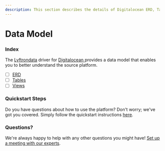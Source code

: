 ```yaml
---
description: This section describes the details of Digitalocean ERD, Tables, and Views.
---
```


# Data Model

### Index

The  [Lyftrondata](https://www.lyftrondata.com/) driver for [Digitalocean](https://www.lyftrondata.com/integration/digitalocean/)[ ](https://www.lyftrondata.com/integration/digitalocean/)provides a data model that enables you to better understand the source platform.

* [ ] [ERD](../../../technology-analytics/digitalocean/data-model/erd.md)
* [ ] [Tables](../../../technology-analytics/digitalocean/data-model/tables.md)
* [ ] [Views](../../../technology-analytics/digitalocean/data-model/views.md)

### Quickstart Steps

Do you have questions about how to use the platform? Don't worry; we've got you covered. Simply follow the quickstart instructions [here](../../../../quickstart-steps.md).

### Questions? <a href="#questions" id="questions"></a>

We're always happy to help with any other questions you might have! [Set up a meeting with our experts](https://www.lyftrondata.com/book-a-meeting/).

